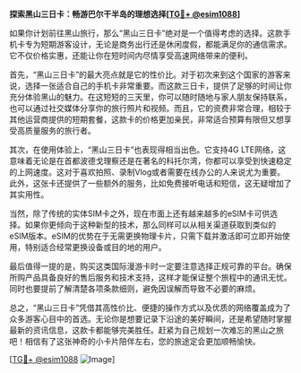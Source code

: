**探索黑山三日卡：畅游巴尔干半岛的理想选择[[TG💪+ @esim1088](https://t.me/s/esim1088)]**

如果你计划前往黑山旅行，那么“黑山三日卡”绝对是一个值得考虑的选择。这款手机卡专为短期游客设计，无论是商务出行还是休闲度假，都能满足你的通信需求。它不仅价格实惠，还能让你在短时间内尽情享受高速网络带来的便利。

首先，“黑山三日卡”的最大亮点就是它的性价比。对于初次来到这个国家的游客来说，选择一张适合自己的手机卡非常重要。而这款三日卡，提供了足够的时间让你充分体验黑山的魅力。在这短短的三天里，你可以随时随地与家人朋友保持联系，也可以通过社交媒体分享你的旅行照片和视频。而且，它的资费非常合理，相较于其他运营商提供的短期套餐，这款卡的价格更加亲民，非常适合预算有限但又想享受高质量服务的旅行者。

其次，在使用体验上，“黑山三日卡”也表现得相当出色。它支持4G LTE网络，这意味着无论是在首都波德戈理察还是在著名的科托尔湾，你都可以享受到快速稳定的上网速度。这对于喜欢拍照、录制Vlog或者需要在线办公的人来说尤为重要。此外，这张卡还提供了一些额外的服务，比如免费接听电话和短信，这无疑增加了其实用性。

当然，除了传统的实体SIM卡之外，现在市面上还有越来越多的eSIM卡可供选择。如果你更倾向于这种新型的技术，那么同样可以从相关渠道获取到类似的eSIM版本。eSIM的优势在于无需更换物理卡片，只需下载并激活即可立即开始使用，特别适合经常更换设备或目的地的用户。

最后值得一提的是，购买这类国际漫游卡时一定要注意选择正规可靠的平台。确保所购产品具备良好的售后服务和技术支持，这样才能保证整个旅程中的通讯无忧。同时也要提前了解清楚各项条款细则，避免因误解而导致不必要的麻烦。

总之，“黑山三日卡”凭借其高性价比、便捷的操作方式以及优质的网络覆盖成为了众多游客心目中的首选。无论你是想要记录下沿途的美好瞬间，还是希望随时掌握最新的资讯信息，这款卡都能够完美胜任。赶紧为自己规划一次难忘的黑山之旅吧！相信有了这张神奇的小卡片陪伴左右，您的旅途定会更加顺畅愉快。

[[TG💪+ @esim1088](https://t.me/s/esim1088) ![Image](https://i.postimg.cc/4NQfJmqS/Snipaste-2025-05-13-00-14-12.png)]